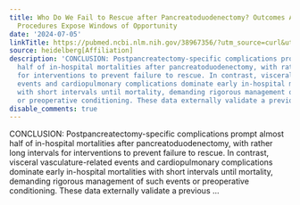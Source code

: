 ```yaml
---
title: Who Do We Fail to Rescue after Pancreatoduodenectomy? Outcomes Among &gt;4000
  Procedures Expose Windows of Opportunity
date: '2024-07-05'
linkTitle: https://pubmed.ncbi.nlm.nih.gov/38967356/?utm_source=curl&utm_medium=rss&utm_campaign=pubmed-2&utm_content=1FakS-2QOkCT8HsMOQP1bCRQ4YzyumYOmxmF0moLsQ3dFB1E9V&fc=20220326224207&ff=20240705181629&v=2.18.0.post9+e462414
source: heidelberg[Affiliation]
description: 'CONCLUSION: Postpancreatectomy-specific complications prompt almost
  half of in-hospital mortalities after pancreatoduodenectomy, with rather long intervals
  for interventions to prevent failure to rescue. In contrast, visceral vasculature-related
  events and cardiopulmonary complications dominate early in-hospital mortalities
  with short intervals until mortality, demanding rigorous management of such events
  or preoperative conditioning. These data externally validate a previous ...'
disable_comments: true
---
```

CONCLUSION: Postpancreatectomy-specific complications prompt almost half of in-hospital mortalities after pancreatoduodenectomy, with rather long intervals for interventions to prevent failure to rescue. In contrast, visceral vasculature-related events and cardiopulmonary complications dominate early in-hospital mortalities with short intervals until mortality, demanding rigorous management of such events or preoperative conditioning. These data externally validate a previous ...